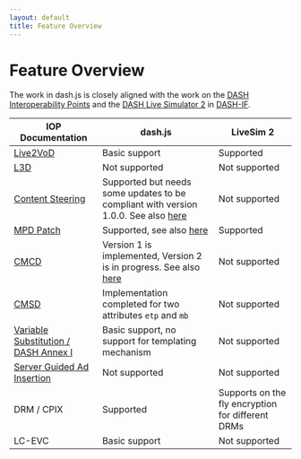 ```yaml
---
layout: default
title: Feature Overview
---
```


# Feature Overview

The work in dash.js is closely aligned with the work on
the [DASH Interoperability Points](https://dashif.org/guidelines/iop-v5/) and
the [DASH Live Simulator 2](https://github.com/Dash-Industry-Forum/livesim2)
in [DASH-IF](https://www.svta.org/working-group/dash-if/).

| IOP Documentation                                                                                                                           | dash.js                                                                                                              | LiveSim 2                                         |
|---------------------------------------------------------------------------------------------------------------------------------------------|----------------------------------------------------------------------------------------------------------------------|---------------------------------------------------|
| [Live2VoD](http://dashif.org/DASH-IF-IOP/live2vod)                                                                                          | Basic support                                                                                                        | Supported                                         |
| [L3D](http://dashif.org/DASH-IF-IOP/l3d)                                                                                                    | Not supported                                                                                                        | Not supported                                     |
| [Content Steering](http://dashif.org/DASH-IF-IOP/content-steering)                                                                          | Supported but needs some updates to be compliant with version 1.0.0. See also [here](../usage/content-steering.html) | Not supported                                     |
| [MPD Patch](http://dashif.org/DASH-IF-IOP/mpd-patch)                                                                                        | Supported, see also [here](../usage/mpd-patching.html)                                                               | Supported                                         |
| [CMCD](http://dashif.org/DASH-IF-IOP/cmcd)                                                                                                  | Version 1 is implemented, Version 2 is in progress. See also [here](../usage/cmcd.html)                              | Not supported                                     |
| [CMSD](https://docs.google.com/document/d/1CB1QJd_gz9km1lCr1HOdo1s_JZuACVtoy6yi6bE9Dfw/edit?usp=drive_link)                                 | Implementation completed for two attributes `etp` and `mb`                                                           | Not supported                                     |
| [Variable Substitution / DASH Annex I](https://docs.google.com/document/d/1rFvEMFsqz6FZk4ldSFRpnnIfxRkgWE7q1pqvJMJcjD0/edit?usp=drive_link) | Basic support, no support for templating mechanism                                                                   | Not supported                                     |
| [Server Guided Ad Insertion](https://docs.google.com/document/d/1JY6BXFj2YR9yNqqI6hyDq9_hc2BQ0E8LsDHhHhurWdw/edit?usp=sharing)              | Not supported                                                                                                        | Not supported                                     |
| DRM / CPIX                                                                                                                                  | Supported                                                                                                            | Supports on the fly encryption for different DRMs |
| LC-EVC                                                                                                                                      | Basic support                                                                                                        | Not supported                                     |

